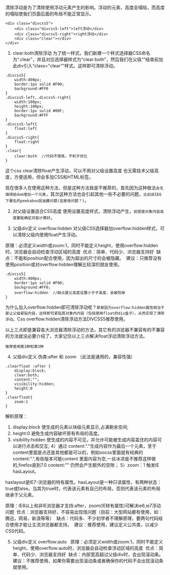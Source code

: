 清除浮动是为了清除使用浮动元素产生的影响。浮动的元素，高度会塌陷，而高度的塌陷使我们页面后面的布局不能正常显示。

```
<div class="divcss5"> 
    <div class="divcss5-left">left浮动</div> 
    <div class="divcss5-right">right浮动</div> 
    <div class="clear"></div> 
</div> 
```

1. clear:both清除浮动
为了统一样式，我们新建一个样式选择器CSS命名为“.clear”，并且对应选择器样式为“clear:both”，然后我们在父级“</div>”结束前加此div引入“class="clear"”样式。这样即可清除浮动。
```
.divcss5{ 
    width:400px;
    border:1px solid #F00;
    background:#FF0
} 
.divcss5-left,.divcss5-right{
    width:180px;
    height:100px; 
    border:1px solid #00F;
    background:#FFF
} 
.divcss5-left{
    float:left
} 
.divcss5-right{
    float:right
} 
.clear{
    clear:both  //代码不简练，不利于优化
} 
```
这个css clear清除float产生浮动，可以不用对父级设置高度 也无需技术父级高度，方便适用，但会多加CSS和HTML标签。

现在很多人在使用这种方法，但是这种方法我是不推荐的，首先因为这种做法`会无端得给dom增加一个元素`，其次这种方法也会引起其他一些不必要的问题，`比如说IE6下著名的peekaboo捉迷藏问题(这是啥问题？)`。


2. 对父级设置适合CSS高度
使用设置高度样式，清除浮动产生，`前提是对象内容高度要能确定并能计算好`。

3. 父级div定义 overflow:hidden
对父级CSS选择器加overflow:hidden样式，可以清除父级内使用float产生浮动。

原理：必须定义width或zoom:1，同时不能定义height，使用overflow:hidden时，浏览器会自动检查浮动区域的高度 
优点：简单、代码少、浏览器支持好 
缺点：不能和position配合使用，因为超出的尺寸的会被隐藏。 
建议：只推荐没有使用position或对overflow:hidden理解比较深的朋友使用。 
```
.divcss5{ 
    width:400px;
    border:1px solid #F00;
    background:#FF0; 
    overflow:hidden  //缺点是父高度设置小于子高度，会被剪掉
} 
```
为什么加入overflow:hidden即可清除浮动呢？`那是因为overflow:hidden属性相当于是让父级紧贴内容，这样即可紧贴其对象内内容（包括使用float的div盒子），从而实现了清除浮动`。Css overflow:hidden清除浮动方法DIVCSS5推荐使用。

以上三点即是兼容各大浏览器清除浮动的方法，其它有的浏览器不兼容有的不兼容的方法就没必要介绍了，大家记住以上三点解决float浮动清除浮动方法。

`推荐使用第1种和第3种`

4. 父级div定义 伪类:after 和 zoom （此法是通用的，兼容性强）
```
.clearfloat :after { 
    display:block; 
    clear:both; 
    content:"";
    visibility:hidden; 
    height:0
} 
.clearfloat{
    zoom:1
} 
```
解析原理：
  1) display:block 使生成的元素以块级元素显示,占满剩余空间;
  2) height:0 避免生成内容破坏原有布局的高度。
  3) visibility:hidden 使生成的内容不可见，并允许可能被生成内容盖住的内容可以进行点击和交互;
  4）通过 content:"."生成内容作为最后一个元素，至于content里面是点还是其他都是可以的，例如oocss里面就有经典的 content:".",有些版本可能content 里面内容为空,一丝冰凉是不推荐这样做的,firefox直到7.0 content:”" 仍然会产生额外的空隙；
  5）zoom：1 触发IE hasLayout。

haslayout是IE7-浏览器的特有属性。hasLayout是一种只读属性，有两种状态：true或false。当其为true时，代表该元素有自己的布局，否则代表该元素的布局继承于父元素。

原理：IE8以上和非IE浏览器才支持:after，zoom(IE转有属性)可解决ie6,ie7浮动问题 
优点：浏览器支持好、不容易出现怪问题（目前：大型网站都有使用，如：腾迅，网易，新浪等等） 
缺点：代码多、不少初学者不理解原理，要两句代码结合使用才能让主流浏览器都支持。 
建议：推荐使用，建议定义公共类，以减少CSS代码。 

5. 父级div定义 overflow:auto
 
原理：必须定义width或zoom:1，同时不能定义height，使用overflow:auto时，浏览器会自动检查浮动区域的高度 
优点：简单、代码少、浏览器支持好 
缺点：内部宽高超过父级div时，会出现滚动条。 
建议：不推荐使用，如果你需要出现滚动条或者确保你的代码不会出现滚动条就使用。 